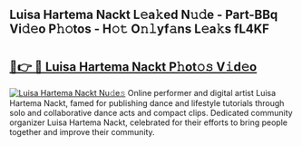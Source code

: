 ## Luisa Hartema Nackt L𝚎a𝚔ed N𝚞𝚍e - Part-BBq Vi𝚍𝚎o P𝚑𝚘tos - H𝚘𝚝 O𝚗𝚕yf𝚊ns L𝚎a𝚔s fL4KF

# <h2><a href="http://kfcnkr.oniu.top/?m=Luisa+Hartema+Nackt">🔗👉 🔴 Luisa Hartema Nackt P𝚑ot𝚘𝚜 V𝚒d𝚎o</a></h2>

[![Luisa Hartema Nackt Nu𝚍e𝚜](https://i.imgur.com/0qMVB7G.gif)](http://kfcnkr.oniu.top/?m=Luisa+Hartema+Nackt)
Online performer and digital artist Luisa Hartema Nackt, famed for publishing dance and lifestyle tutorials through solo and collaborative dance acts and compact clips. Dedicated community organizer Luisa Hartema Nackt, celebrated for their efforts to bring people together and improve their community.  
